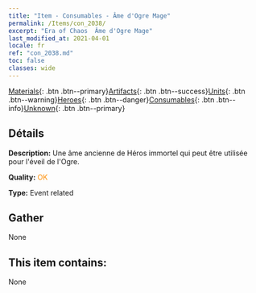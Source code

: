 ```yaml
---
title: "Item - Consumables - Âme d'Ogre Mage"
permalink: /Items/con_2038/
excerpt: "Era of Chaos  Âme d'Ogre Mage"
last_modified_at: 2021-04-01
locale: fr
ref: "con_2038.md"
toc: false
classes: wide
---
```

 [Materials](/fr/Items/){: .btn .btn--primary}[Artifacts](/fr/Items/Artifacts/){: .btn .btn--success}[Units](/fr/Items/Units/){: .btn .btn--warning}[Heroes](/fr/Items/Heroes/){: .btn .btn--danger}[Consumables](/fr/Items/Consumables/){: .btn .btn--info}[Unknown](/fr/Items/Unknown/){: .btn .btn--primary}

## Détails
 **Description:** Une âme ancienne de Héros immortel qui peut être utilisée pour l'éveil de l'Ogre.

 **Quality:** <span style="color: #FF8C00">OK</span>

 **Type:** Event related

## Gather

  None

## This item contains:

  None

